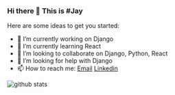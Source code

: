 ### Hi there 👋 This is #Jay

<!--
**jveer634/jveer634** is a ✨ _special_ ✨ repository because its `README.md` (this file) appears on your GitHub profile.
-->
Here are some ideas to get you started:

- 🔭 I’m currently working on Django
- 🌱 I’m currently learning React
- 👯 I’m looking to collaborate on Django, Python, React
- 🤔 I’m looking for help with Django
- 📫 How to reach me:  [Email](mailto:jveer.nalam@gmail.com)   [Linkedin](https://www.linkedin.com/in/jveernalam)


![github stats](https://github-readme-stats.vercel.app/api?username=jveer634&show_icons=true)
